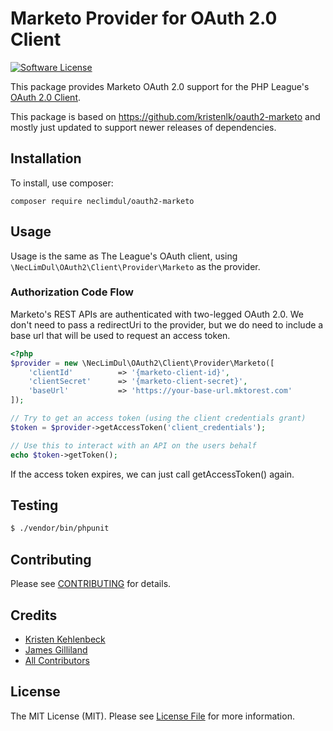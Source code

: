 # Marketo Provider for OAuth 2.0 Client
<!-- [![Latest Version](https://img.shields.io/github/release/kristenlk/oauth2-marketo.svg?style=flat-square)](https://github.com/kristenlk/oauth2-marketo/releases) -->
[![Software License](https://img.shields.io/badge/license-MIT-brightgreen.svg?style=flat-square)](LICENSE.md)
<!-- [![Build Status](https://img.shields.io/travis/kristenlk/oauth2-marketo/master.svg?style=flat-square)](https://travis-ci.org/kristenlk/oauth2-marketo) -->
<!-- [![Coverage Status](https://img.shields.io/scrutinizer/coverage/g/kristenlk/oauth2-marketo.svg?style=flat-square)](https://scrutinizer-ci.com/g/kristenlk/oauth2-marketo/code-structure) -->
<!-- [![Quality Score](https://img.shields.io/scrutinizer/g/kristenlk/oauth2-marketo.svg?style=flat-square)](https://scrutinizer-ci.com/g/kristenlk/oauth2-marketo) -->
<!-- [![VersionEye](https://img.shields.io/versioneye/d/ruby/rails.svg?style=flat-square)](https://www.versioneye.com/user/projects/5601995af5f2eb001700061d) -->
<!-- [![Total Downloads](https://img.shields.io/packagist/dt/kristenlk/oauth2-marketo.svg?style=flat-square)](https://packagist.org/packages/kristenlk/oauth2-marketo) -->

This package provides Marketo OAuth 2.0 support for the PHP League's [OAuth 2.0 Client](https://github.com/thephpleague/oauth2-client).

This package is based on https://github.com/kristenlk/oauth2-marketo and mostly just updated to support newer releases of dependencies.

## Installation

To install, use composer:

```
composer require neclimdul/oauth2-marketo
```

## Usage

Usage is the same as The League's OAuth client, using `\NecLimDul\OAuth2\Client\Provider\Marketo` as the provider.

### Authorization Code Flow

Marketo's REST APIs are authenticated with two-legged OAuth 2.0. We don't need to pass a redirectUri to the provider, but we do need to include a base url that will be used to request an access token.

```php
<?php
$provider = new \NecLimDul\OAuth2\Client\Provider\Marketo([
    'clientId'          => '{marketo-client-id}',
    'clientSecret'      => '{marketo-client-secret}',
    'baseUrl'           => 'https://your-base-url.mktorest.com'
]);

// Try to get an access token (using the client credentials grant)
$token = $provider->getAccessToken('client_credentials');

// Use this to interact with an API on the users behalf
echo $token->getToken();


```

If the access token expires, we can just call getAccessToken() again.

## Testing

``` bash
$ ./vendor/bin/phpunit
```

## Contributing

Please see [CONTRIBUTING](https://github.com/neclimdul/oauth2-marketo/blob/master/CONTRIBUTING.md) for details.


## Credits

- [Kristen Kehlenbeck](https://github.com/kristenlk)
- [James Gilliland](https://github.com/neclimdul)
- [All Contributors](https://github.com/neclimdul/oauth2-marketo/contributors)


## License

The MIT License (MIT). Please see [License File](https://github.com/neclimdul/oauth2-marketo/blob/master/LICENSE) for more information.
